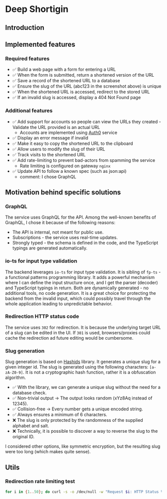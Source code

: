 # Deep Shortigin

## Introduction

## Implemented features

### Required features

- ✅ Build a web page with a form for entering a URL
- ✅ When the form is submitted, return a shortened version of the URL
- ✅ Save a record of the shortened URL to a database
- ✅ Ensure the slug of the URL (abc123 in the screenshot above) is unique
- ✅ When the shortened URL is accessed, redirect to the stored URL
- ✅ If an invalid slug is accessed, display a 404 Not Found page

### Additional features

- ✅ Add support for accounts so people can view the URLs they created - Validate the URL provided is an actual URL
  - Accounts are implemented using [Auth0](https://auth0.com) service
- ✅ Display an error message if invalid
- ✅ Make it easy to copy the shortened URL to the clipboard
- ✅ Allow users to modify the slug of their URL
- ✅ Track visits to the shortened URL
- ✅ Add rate-limiting to prevent bad-actors from spamming the service
  - Rate limiting is configured on gateway `nginx`
- ✅ Update API to follow a known spec (such as json:api)
  - comment: I chose GraphQL

## Motivation behind specific solutions

### GraphQL

The service uses GraphQL for the API. Among the well-known benefits of GraphQL, I chose it because of the following reasons:

- The API is internal, not meant for public use.
- Subscriptions - the service uses real-time updates.
- Strongly typed - the schema is defined in the code, and the TypeScript typings are generated automatically.


### io-ts for input type validation

The backend leverages `io-ts` for input type validation. It is sibling of `fp-ts` - a functional patterns programming library. It adds a powerful mechanism where I can define the input structure once, and I get the parser (decoder) and TypeScript typings in return. Both are dynamically generated - no additional tools, no code generation. It is a great choice for protecting the backend from the invalid input, which could possibly travel through the whole application leading to unpredictable behavior.

### Redirection HTTP status code

The service uses `302` for redirection. It is because the underlying target URL of a slug can be edited in the UI. If `301` is used, browsers/proxies could cache the redirection ad future editing would be cumbersome.

### Slug generation

Slug generation is based on [Hashids](https://www.npmjs.com/package/hashids) library. It generates a unique slug for a given integer id. The slug is generated using the following characters: `[a-zA-Z0-9]`.
It is not a cryptographic hash function, rather it is a obfuscation algorithm. 

- ✅ With the library, we can generate a unique slug without the need for a database check.
- ✅ Non-trivial output → The output looks random (xYz8Aq instead of 12345).
- ✅ Collision-free → Every number gets a unique encoded string.
- ✅ Always ensures a minimum of 6 characters.
- ❌ The slug is only protected by the randomness of the supplied alphabet and salt.
- ❌ Technically, it is possible to discover a way to reverse the slug to the original ID.

I considered other options, like symmetric encryption, but the resulting slug were too long (which makes quite sense).



## Utils

### Redirection rate limiting test

```bash
for i in {1..50}; do curl -s -o /dev/null -w "Request $i: HTTP Status %{http_code}\n" http://localhost:4050/rpvjp3; done
```
